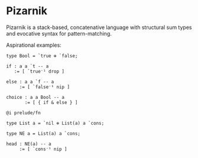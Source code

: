 # Pizarnik

Pizarnik is a stack-based, concatenative language with structural sum types and
evocative syntax for pattern-matching.

Aspirational examples:

```
type Bool = `true ⊕ `false;

if : a a `t -- a
   := [ `true⁻¹ drop ]

else : a a `f -- a
     := [ `false⁻¹ nip ]

choice : a a Bool -- a
       := [ { if & else } ]
```

```
@i prelude/fn

type List a = `nil ⊕ List(a) a `cons;

type NE a = List(a) a `cons;

head : NE(a) -- a
     := [ `cons⁻¹ nip ]
```
